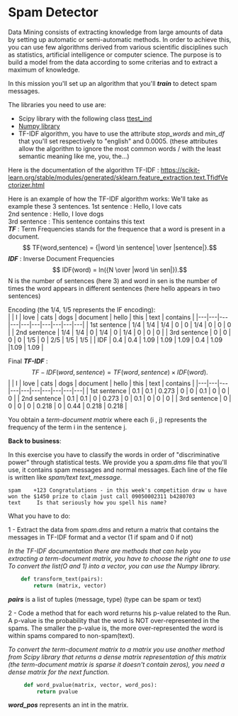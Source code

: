 # Spam Detector

Data Mining consists of extracting knowledge from large amounts of data by setting up automatic or semi-automatic methods.
In order to achieve this, you can use few algorithms derived from various scientific disciplines such as statistics, artificial intelligence or computer science. The purpose is to build a model from the data according to some criterias and to extract a maximum of knowledge.

In this mission you'll set up an algorithm that you'll ***train*** to detect spam messages.

The libraries you need to use are:

* Scipy library with the following class [ttest_ind](https://docs.scipy.org/doc/scipy/reference/generated/scipy.stats.ttest_ind.html)
* [Numpy library](http://www.numpy.org/)
* TF-IDF algorithm, you have to use the attribute _stop_words_  and _min_df_ that you'll set respectively to "english" and 0.0005. (these attributes allow the algorithm to ignore the most common words / with the least semantic meaning like me, you, the...)

Here is the documentation of the algorithm TF-IDF : <https://scikit-learn.org/stable/modules/generated/sklearn.feature_extraction.text.TfidfVectorizer.html>

Here is an example of how the TF-IDF algorithm works:
We'll take as example these 3 sentences.
   1st sentence  :  Hello, I love cats  
   2nd sentence  :  Hello, I love dogs  
   3rd sentence  :  This sentence contains this text  
***TF*** : Term Frequencies stands for the frequence that a word is present in a document.
   $$ TF(word,sentence) = {|word \in sentence| \over |sentence|}.$$
***IDF*** : Inverse Document Frequencies
$$ IDF(word) = ln({N \over |word \in sen|}).$$
N is the number of sentences (here 3) and word in sen is the number of times the word appears in different sentences (here hello appears in two sentences)

Encoding (the 1/4, 1/5 represents the IF encoding):  
 |   | I  | love  | cats  | dogs  | document  | hello  | this | text  | contains  |
 |---|---|---|---|---|---|---|---|---|---|
 | 1st sentence  | 1/4   |  1/4  |  1/4  |  0 | 0  | 1/4   | 0  | 0  | 0  |
 | 2nd sentence  | 1/4   | 1/4   | 0  | 1/4   |  0 |  1/4  |  0 |  0 |  0 |
 | 3rd sentence  |  0 | 0  | 0  | 0  | 1/5  | 0  | 2/5  | 1/5  | 1/5  |
 |    IDF       | 0.4 | 0.4 | 1.09 | 1.09 | 1.09 | 0.4 | 1.09 |1.09 | 1.09 |

Final ***TF-IDF*** :
$$ TF-IDF(word,sentence) = TF(word,sentence) \times IDF(word) .$$
|   | I  | love | cats  | dogs  | document  | hello  | this | text  | contains  |
 |---|---|---|---|---|---|---|---|---|---|
 | 1st sentence  | 0.1 | 0.1 |  0.273  |  0 | 0  | 0.1   | 0  | 0  | 0  |
 | 2nd sentence  | 0.1 | 0.1 | 0  | 0.273   |  0 |  0.1  |  0 |  0 |  0 |
 | 3rd sentence  |  0  |  0  | 0  | 0  | 0.218  | 0  | 0.44  | 0.218  | 0.218  |

You obtain a _term-document matrix_ where each (i , j) represents the frequency of the term i in the sentence j.

**Back to business**:

In this exercise you have to classify the words in order of "discriminative power" through statistical tests.
We provide you a _spam.dms_ file that you'll use, it contains spam messages and normal messages. Each line of the file is written like _spam/text text_message_.

    spam	+123 Congratulations - in this week's competition draw u have won the $1450 prize to claim just call 09050002311 b4280703
    text     Is that seriously how you spell his name?  

What you have to do:

1 - Extract the data from _spam.dms_ and return a matrix that contains the messages in TF-IDF format and a vector (1 if spam and 0 if not)

_In the TF-IDF documentation there are methods that can help you extracting a term-document matrix, you have to choose the right one to use_
_To convert the list(O and 1) into a vector, you can use the Numpy library._

``` python
    def transform_text(pairs):
        return (matrix, vector)

```

   ***pairs*** is a list of tuples (message, type) (type can be spam or text)

2 - Code a method that for each word returns his p-value related to the Run.
    A p-value is the probability that the word is NOT over-represented in the spams. The smaller the p-value is,
    the more over-represented the word is within spams compared to non-spam(text).

_To convert the term-document matrix to a matrix you use another method from Scipy library that returns a dense matrix
representation of this matrix (the term-document matrix is sparse it doesn't contain zeros), you need a dense matrix for the next function._

   ``` python
        def word_pvalue(matrix, vector, word_pos):
            return pvalue
  ```

  ***word_pos*** represents an int in the matrix.